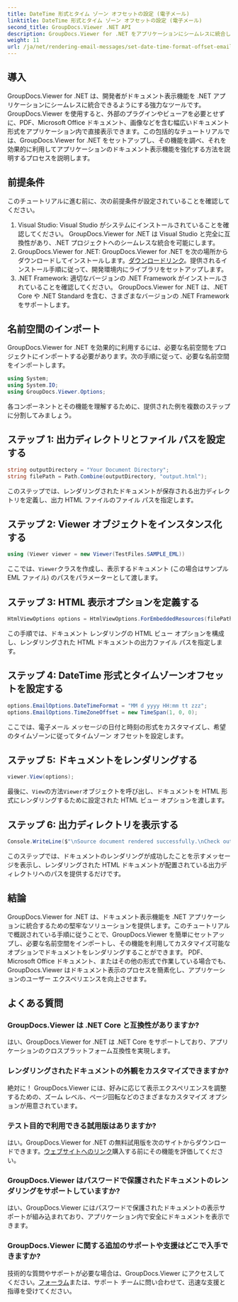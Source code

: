 ```yaml
---
title: DateTime 形式とタイム ゾーン オフセットの設定 (電子メール)
linktitle: DateTime 形式とタイム ゾーン オフセットの設定 (電子メール)
second_title: GroupDocs.Viewer .NET API
description: GroupDocs.Viewer for .NET をアプリケーションにシームレスに統合して、強力なドキュメント表示機能を実現します。カスタマイズ可能なオプションでユーザー エクスペリエンスを向上させます。
weight: 11
url: /ja/net/rendering-email-messages/set-date-time-format-offset-email/
---
```


## 導入
GroupDocs.Viewer for .NET は、開発者がドキュメント表示機能を .NET アプリケーションにシームレスに統合できるようにする強力なツールです。 GroupDocs.Viewer を使用すると、外部のプラグインやビューアを必要とせずに、PDF、Microsoft Office ドキュメント、画像などを含む幅広いドキュメント形式をアプリケーション内で直接表示できます。この包括的なチュートリアルでは、GroupDocs.Viewer for .NET をセットアップし、その機能を調べ、それを効果的に利用してアプリケーションのドキュメント表示機能を強化する方法を説明するプロセスを説明します。
## 前提条件
このチュートリアルに進む前に、次の前提条件が設定されていることを確認してください。
1. Visual Studio: Visual Studio がシステムにインストールされていることを確認してください。 GroupDocs.Viewer for .NET は Visual Studio と完全に互換性があり、.NET プロジェクトへのシームレスな統合を可能にします。
2.  GroupDocs.Viewer for .NET: GroupDocs.Viewer for .NET を次の場所からダウンロードしてインストールします。[ダウンロードリンク](https://releases.groupdocs.com/viewer/net/)。提供されるインストール手順に従って、開発環境内にライブラリをセットアップします。
3. .NET Framework: 適切なバージョンの .NET Framework がインストールされていることを確認してください。 GroupDocs.Viewer for .NET は、.NET Core や .NET Standard を含む、さまざまなバージョンの .NET Framework をサポートします。

## 名前空間のインポート
GroupDocs.Viewer for .NET を効果的に利用するには、必要な名前空間をプロジェクトにインポートする必要があります。次の手順に従って、必要な名前空間をインポートします。

```csharp
using System;
using System.IO;
using GroupDocs.Viewer.Options;
```


各コンポーネントとその機能を理解するために、提供された例を複数のステップに分割してみましょう。
## ステップ 1: 出力ディレクトリとファイル パスを設定する
```csharp
string outputDirectory = "Your Document Directory";
string filePath = Path.Combine(outputDirectory, "output.html");
```
このステップでは、レンダリングされたドキュメントが保存される出力ディレクトリを定義し、出力 HTML ファイルのファイル パスを指定します。
## ステップ 2: Viewer オブジェクトをインスタンス化する
```csharp
using (Viewer viewer = new Viewer(TestFiles.SAMPLE_EML))
```
ここでは、`Viewer`クラスを作成し、表示するドキュメント (この場合はサンプル EML ファイル) のパスをパラメーターとして渡します。
## ステップ 3: HTML 表示オプションを定義する
```csharp
HtmlViewOptions options = HtmlViewOptions.ForEmbeddedResources(filePath);
```
この手順では、ドキュメント レンダリングの HTML ビュー オプションを構成し、レンダリングされた HTML ドキュメントの出力ファイル パスを指定します。
## ステップ 4: DateTime 形式とタイムゾーンオフセットを設定する
```csharp
options.EmailOptions.DateTimeFormat = "MM d yyyy HH:mm tt zzz";
options.EmailOptions.TimeZoneOffset = new TimeSpan(1, 0, 0);
```
ここでは、電子メール メッセージの日付と時刻の形式をカスタマイズし、希望のタイムゾーンに従ってタイムゾーン オフセットを設定します。
## ステップ 5: ドキュメントをレンダリングする
```csharp
viewer.View(options);
```
最後に、`View`の方法`Viewer`オブジェクトを呼び出し、ドキュメントを HTML 形式にレンダリングするために設定された HTML ビュー オプションを渡します。
## ステップ 6: 出力ディレクトリを表示する
```csharp
Console.WriteLine($"\nSource document rendered successfully.\nCheck output in {outputDirectory}.");
```
このステップでは、ドキュメントのレンダリングが成功したことを示すメッセージを表示し、レンダリングされた HTML ドキュメントが配置されている出力ディレクトリへのパスを提供するだけです。

## 結論
GroupDocs.Viewer for .NET は、ドキュメント表示機能を .NET アプリケーションに統合するための堅牢なソリューションを提供します。このチュートリアルで概説されている手順に従うことで、GroupDocs.Viewer を簡単にセットアップし、必要な名前空間をインポートし、その機能を利用してカスタマイズ可能なオプションでドキュメントをレンダリングすることができます。 PDF、Microsoft Office ドキュメント、またはその他の形式で作業している場合でも、GroupDocs.Viewer はドキュメント表示のプロセスを簡素化し、アプリケーションのユーザー エクスペリエンスを向上させます。
## よくある質問
### GroupDocs.Viewer は .NET Core と互換性がありますか?
はい、GroupDocs.Viewer for .NET は .NET Core をサポートしており、アプリケーションのクロスプラットフォーム互換性を実現します。
### レンダリングされたドキュメントの外観をカスタマイズできますか?
絶対に！ GroupDocs.Viewer には、好みに応じて表示エクスペリエンスを調整するための、ズーム レベル、ページ回転などのさまざまなカスタマイズ オプションが用意されています。
### テスト目的で利用できる試用版はありますか?
はい。GroupDocs.Viewer for .NET の無料試用版を次のサイトからダウンロードできます。[ウェブサイトへのリンク](https://releases.groupdocs.com/viewer/net/)購入する前にその機能を評価してください。
### GroupDocs.Viewer はパスワードで保護されたドキュメントのレンダリングをサポートしていますか?
はい、GroupDocs.Viewer にはパスワードで保護されたドキュメントの表示サポートが組み込まれており、アプリケーション内で安全にドキュメントを表示できます。
### GroupDocs.Viewer に関する追加のサポートや支援はどこで入手できますか?
技術的な質問やサポートが必要な場合は、GroupDocs.Viewer にアクセスしてください。[フォーラム](https://forum.groupdocs.com/c/viewer/9)または、サポート チームに問い合わせて、迅速な支援と指導を受けてください。